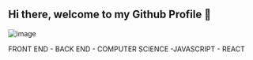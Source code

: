 ## Hi there, welcome to my Github Profile 👋

![image](https://user-images.githubusercontent.com/113412699/208168701-c0aa56cf-02a0-43dd-914f-528be0c80f37.png)

FRONT END - BACK END - COMPUTER SCIENCE -JAVASCRIPT - REACT 
